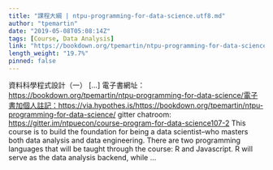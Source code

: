 ```yaml
---
title: "課程大綱 | ntpu-programming-for-data-science.utf8.md"
author: "tpemartin"
date: "2019-05-08T05:08:14Z"
tags: [Course, Data Analysis]
link: "https://bookdown.org/tpemartin/ntpu-programming-for-data-science/"
length_weight: "19.7%"
pinned: false
---
```


資料科學程式設計（一） [...] 電子書網址：https://bookdown.org/tpemartin/ntpu-programming-for-data-science/電子書加個人註記：https://via.hypothes.is/https://bookdown.org/tpemartin/ntpu-programming-for-data-science/ gitter chatroom: https://gitter.im/ntpuecon/course-program-for-data-science107-2 This course is to build the foundation for being a data scientist–who masters both data analysis and data engineering. There are two programming languages that will be taught through the course: R and Javascript. R will serve as the data analysis backend, while ...
